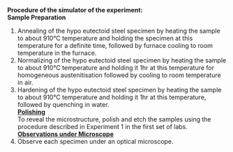 <b>Procedure of the simulator of the experiment:</b><br>
<b>Sample Preparation</b><br>
1.	Annealing of the hypo eutectoid steel specimen by heating the sample to about 910°C temperature and holding the specimen at this temperature for a definite time, followed by furnace cooling to room temperature in the furnace.<br>
2.	Normalizing of the hypo eutectoid steel specimen by heating the sample to about 910°C temperature and holding it 1hr at this temperature for homogeneous austenitisation followed by cooling to room temperature in air.<br>
3.	Hardening of the hypo eutectoid steel specimen by heating the sample to about 910°C temperature and holding it 1hr at this temperature, followed by quenching in water.<br>
<b><u>Polishing</u></b><br>
To reveal the microstructure, polish and etch the samples using the procedure described in Experiment 1 in the first set of labs.<br>
<b><u>Observations under Microscope</u></b> 
4.	Observe each specimen under an optical microscope.


